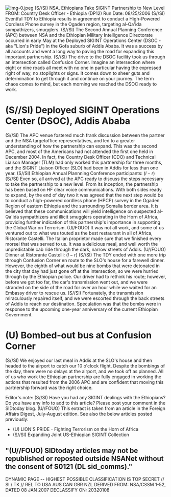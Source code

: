 ![img-0.jpeg](img-0.jpeg)
(S//SI) NSA, Ethiopians Take SIGINT Partnership to New Level
FROM:
Country Desk Officer - Ethiopia (DP12)
Run Date: 08/25/2006
(S//SI) Eventful TDY to Ethiopia results in agreement to conduct a High-Powered Cordless Phone survey in the Ogaden region, targeting al-Qa'ida sympathizers, smugglers.
(S//SI) The Second Annual Planning Conference (APC) between NSA and the Ethiopian Military Intelligence Directorate occurred in early May at the Deployed SIGINT Operations Center (DSOC - aka "Lion's Pride") in the Gofa suburb of Addis Ababa. It was a success by all accounts and went a long way to paving the road for expanding this important partnership.
(S//SI) The drive to the DSOC facility took us through an intersection called Confusion Corner. Imagine an intersection where eight or nine roads all meet with no one in particular having the expressed right of way, no stoplights or signs. It comes down to sheer guts and determination to get through it and continue on your journey. The term chaos comes to mind, but each morning we reached the DSOC ready to work.

# (S//SI) Deployed SIGINT Operations Center (DSOC), Addis Ababa 

(S//SI) The APC venue fostered much frank discussion between the partner and the NSA targetoffice representatives, and led to a greater understanding of how the partnership can expand. This was the second APC, and most of the Americans had not attended the first one held in December 2004. In fact, the Country Desk Officer (CDO) and Technical Liaison Manager (TLM) had only worked this partnership for three months, and the SIGINT Liaison Officer (SLO) had been in Addis for less than one year.
(S//SI) Ethiopian Annual Plannning Conference participants:
$(l-r)$
(S//SI) Even so, all arrived at the APC ready to discuss the steps necessary to take the partnership to a new level. From its inception, the partnership has been based on HF clear voice communications. With both sides ready to expand, by the end of day two it was agreed that the next step would be to conduct a high-powered cordless phone (HPCP) survey in the Ogaden Region of eastern Ethiopia and the surrounding Somalia border area. It is believed that these communications will yield intelligence on suspected al-Qa'ida sympathizers and illicit smugglers operating in the Horn of Africa, providing further indication of this partnership's importance in supporting the Global War on Terrorism.
(U//FOUO) It was not all work, and some of us ventured out to what was touted as the best restaurant in all of Africa, Ristorante Castelli. The Italian proprietor made sure that we finished every morsel that was served to us. It was a delicious meal, and well worth the unpredictable cab ride through the dark, narrow streets of Addis.
(U//FOUO) Dinner at Ristorante Castelli:
$(l-r)$
(S//SI) The TDY ended with one more trip through Confusion Corner en route to the SLO's house for a farewell dinner. However, the eighth of what would be nine bombs that were
detonated in the city that day had just gone off at the intersection, so we were hurried through by the Ethiopian police. Our driver had to rethink his route; however, before we got too far, the car's transmission went out, and we were stranded on the side of the road for over an hour while we waited for an Embassy driver to rescue us.
(S//SI) Fortunately, the transmission miraculously repaired itself, and we were escorted through the back streets of Addis to reach our destination. Speculation was that the bombs were in response to the upcoming one-year anniversary of the current Ethiopian Government.

# (U) Bombed-out bus at Confusion Corner 

(S//SI) We enjoyed our last meal in Addis at the SLO's house and then headed to the airport to catch our 10 o'clock flight. Despite the bombings of the day, there were no delays at the airport, and we took off as planned. All of us who work the Ethiopian partnership are fully engaged in working the actions that resulted from the 2006 APC and are confident that moving this partnership forward was the right choice.

Editor's note: (S//SI) Have you had any SIGINT dealings with the Ethiopians? Do you have any info to add to this article? Please post your comment in the SIDtoday blog.
(U//FOUO) This extract is taken from an article in the Foreign Affairs Digest, July-August edition. See also the below articles posted previously:

- (U) LION'S PRIDE - Fighting Terrorism on the Horn of Africa
- (S//SI) Expanding Joint US-Ethiopian SIGINT Collection


## "(U//FOUO) SIDtoday articles may not be republished or reposted outside NSANet without the consent of S0121 (DL sid_comms)."

DYNAMIC PAGE -- HIGHEST POSSIBLE CLASSIFICATION IS
TOP SECRET // SI / TK // REL TO USA AUS CAN GBR NZL
DERIVED FROM: NSA/CSSM 1-52, DATED 08 JAN 2007 DECLASSIFY ON: 20320108
